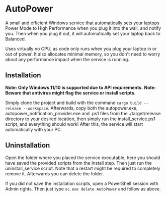# AutoPower

A small and efficient Windows service that automatically sets your laptops Power Mode to High Performance when you plug it into the wall, and notify you.
Then when you plug it out, it will automatically set your laptop back to Balanced.

Uses virtually no CPU, as code only runs when you plug your laptop in or out of power. It also allocates minimal memory, so you don't need to worry about any performance impact when the service is running.

## Installation

**Note: Only Windows 11/10 is supported due to API requirements.**
**Note: Beware that antivirus might flag the service or install scripts.**

Simply clone the project and build with the command `cargo build --release --workspace`. Afterwards, copy both the autopower.exe, autopower_notification_provider.exe and .ps1 files from the ./target/release directory to your desired location, then simply run the install_service.ps1 script, and everything should work!
After this, the service will start automatically with your PC.

## Uninstallation

Open the folder where you placed the service executable, here you should have saved the provided scripts from the Install step.
Then just run the uninstall_service script. Note that a restart might be required to completely remove it.
Afterwards you can delete the folder.

If you did not save the installation scripts, open a PowerShell session with Admin rights. Then just type `sc.exe delete AutoPower` and follow as above.
